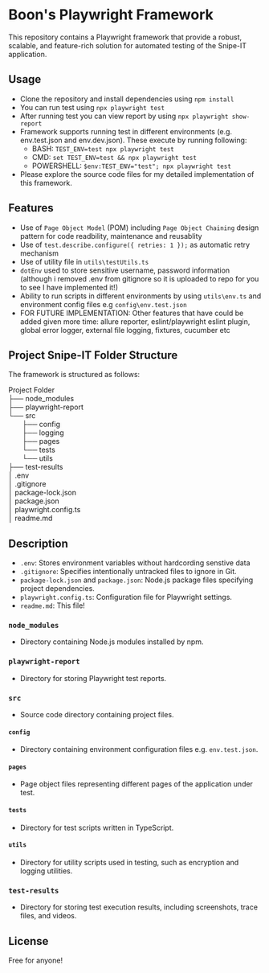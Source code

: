 

# Boon's Playwright Framework

This repository contains a Playwright framework that provide a robust, scalable, and feature-rich solution for automated testing of the Snipe-IT application.

## Usage

- Clone the repository and install dependencies using `npm install`
- You can run test using `npx playwright test`
- After running test you can view report by using `npx playwright show-report`
- Framework supports running test in different environments (e.g. env.test.json and env.dev.json). These execute by running following:
    - BASH:         `TEST_ENV=test npx playwright test`
    - CMD:          `set TEST_ENV=test && npx playwright test`
    - POWERSHELL:   `$env:TEST_ENV="test"; npx playwright test`
- Please explore the source code files for my detailed implementation of this framework.

## Features

- Use of `Page Object Model` (POM) including `Page Object Chaining` design pattern for code readbility, maintenance and reusablity
- Use of `test.describe.configure({ retries: 1 });` as automatic retry mechanism 
- Use of utility file in `utils\testUtils.ts `
- `dotEnv` used to store sensitive username, password information (although i removed .env from gitignore so it is uploaded to repo for you to see I have implemented it!)
- Ability to run scripts in different environments by using `utils\env.ts` and environment config files e.g `config\env.test.json`
- FOR FUTURE IMPLEMENTATION: Other features that have could be added given more time: allure reporter, eslint/playwright eslint plugin, global error logger, external file logging, fixtures, cucumber etc 

## Project Snipe-IT Folder Structure

The framework is structured as follows:

Project Folder<br>
├── node_modules <br>
├── playwright-report <br>
└── src<br>
&nbsp; &nbsp; &nbsp; &nbsp;├── config<br>
&nbsp; &nbsp; &nbsp; &nbsp;├── logging<br>
&nbsp; &nbsp; &nbsp; &nbsp;├── pages<br>
&nbsp; &nbsp; &nbsp; &nbsp;└── tests<br>
&nbsp; &nbsp; &nbsp; &nbsp;└── utils<br>
├── test-results <br>
│ .env<br>
│ .gitignore<br>
│ package-lock.json<br>
│ package.json<br>
│ playwright.config.ts<br>
│ readme.md<br>

## Description

- `.env`: Stores environment variables without hardcording senstive data
- `.gitignore`: Specifies intentionally untracked files to ignore in Git.
- `package-lock.json` and `package.json`: Node.js package files specifying project dependencies.
- `playwright.config.ts`: Configuration file for Playwright settings.
- `readme.md`: This file!

### `node_modules`

- Directory containing Node.js modules installed by npm.

### `playwright-report`

- Directory for storing Playwright test reports.

### `src`

- Source code directory containing project files.

#### `config`

- Directory containing environment configuration files e.g. `env.test.json`.

#### `pages`

- Page object files representing different pages of the application under test.

#### `tests`

- Directory for test scripts written in TypeScript.

#### `utils`

- Directory for utility scripts used in testing, such as encryption and logging utilities.

### `test-results`

- Directory for storing test execution results, including screenshots, trace files, and videos.

## License

Free for anyone!
